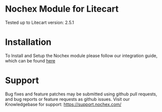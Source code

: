 Nochex Module for Litecart
============
Tested up to Litecart version: 2.5.1

Installation
============
To Install and Setup the Nochex module please follow our integration guide, which can be found <a href="https://support.nochex.com/kb/faq.php?id=211">here</a>

Support
=====================
Bug fixes and feature patches may be submitted using github pull requests, and bug reports or feature requests as github issues.
Visit our Knowledgebase for support: https://support.nochex.com/ 

